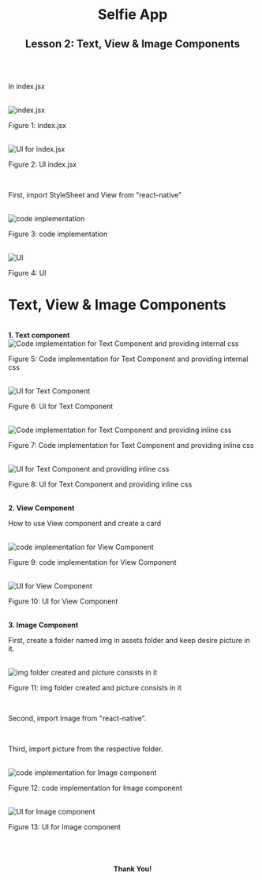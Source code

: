 <div>
    <h1 align="center">Selfie App</h1>
    <h2 align="center">Lesson 2: Text, View & Image Components</h2><br><br>
    <p>In index.jsx</p><br>
    <img src="./Screenshots for Lesson 2/1.png" alt="index.jsx" /><br>
    <p>Figure 1: index.jsx</p><br>
    <img src="./Screenshots for Lesson 2/2.png" alt="UI for index.jsx" /><br>
    <p>Figure 2: UI index.jsx</p><br>
    <p>First, import StyleSheet and View from "react-native" </p><br>
    <img src="./Screenshots for Lesson 2/3.png" alt="code implementation" /><br>
    <p>Figure 3: code implementation</p><br>
    <img src="./Screenshots for Lesson 2/4.png/" alt="UI" />
    <p>Figure 4: UI</p>
    <h1>Text, View & Image Components</h1><br>
    <strong>1. Text component</strong><br>
    <img src="./Screenshots for Lesson 2/5.png/" alt="Code implementation for Text Component and providing internal css" />
    <p>Figure 5: Code implementation for Text Component and providing internal css</p><br>
    <img src="./Screenshots for Lesson 2/6.png" alt="UI for Text Component" /><br>
    <p>Figure 6: UI for Text Component</p><br>
    <img src="./Screenshots for Lesson 2/7.png" alt="Code implementation for Text Component and providing inline css"/><br>
    <p>Figure 7: Code implementation for Text Component and providing inline css</p><br>
    <img src="./Screenshots for Lesson 2/8.png" alt="UI for Text Component and providing inline css" /><br>
    <p>Figure 8: UI for Text Component and providing inline css</p><br>
    <strong>2. View Component</strong><br>
    <p>How to use View component and create a card</p><br>
    <img src="./Screenshots for Lesson 2/9.png" alt="code implementation for View Component"><br>
    <p>Figure 9: code implementation for View Component</p><br>
    <img src="./Screenshots for Lesson 2/10.png" alt="UI for View Component"><br>
    <p>Figure 10: UI for View Component</p><br>
    <strong>3. Image Component</strong><br>
    <p>First, create a folder named img in assets folder and keep desire picture in it.</p><br>
    <img src="./Screenshots for Lesson 2/11.png" alt="img folder created and picture consists in it"><br>
    <p>Figure 11: img folder created and picture consists in it</p><br>
    <p>Second, import Image from "react-native".</p><br>
    <p>Third, import picture from the respective folder.</p><br>
    <img src="./Screenshots for Lesson 2/12.png" alt="code implementation for Image component"><br>
    <p>Figure 12: code implementation for Image component</p><br>
    <img src="./Screenshots for Lesson 2/13.png" alt="UI for Image component"><br>
    <p>Figure 13: UI for Image component</p><br><br>
    <h4 align="center">Thank You!</h4><br><br>
</div>